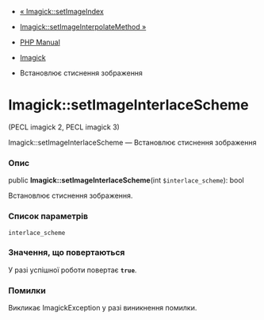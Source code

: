 - [« Imagick::setImageIndex](imagick.setimageindex.md)
- [Imagick::setImageInterpolateMethod
»](imagick.setimageinterpolatemethod.md)

- [PHP Manual](index.md)
- [Imagick](class.imagick.md)
- Встановлює стиснення зображення

# Imagick::setImageInterlaceScheme

(PECL imagick 2, PECL imagick 3)

Imagick::setImageInterlaceScheme — Встановлює стиснення зображення

### Опис

public **Imagick::setImageInterlaceScheme**(int `$interlace_scheme`):
bool

Встановлює стиснення зображення.

### Список параметрів

`interlace_scheme`

### Значення, що повертаються

У разі успішної роботи повертає **`true`**.

### Помилки

Викликає ImagickException у разі виникнення помилки.
